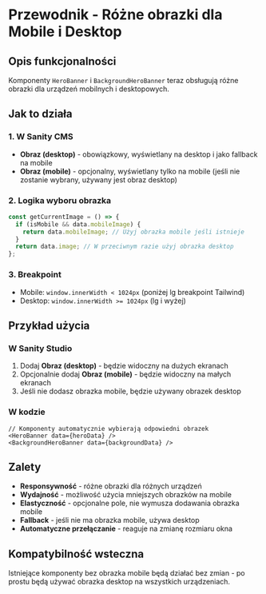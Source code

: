 # Przewodnik - Różne obrazki dla Mobile i Desktop

## Opis funkcjonalności

Komponenty `HeroBanner` i `BackgroundHeroBanner` teraz obsługują różne obrazki dla urządzeń mobilnych i desktopowych.

## Jak to działa

### 1. W Sanity CMS

- **Obraz (desktop)** - obowiązkowy, wyświetlany na desktop i jako fallback na mobile
- **Obraz (mobile)** - opcjonalny, wyświetlany tylko na mobile (jeśli nie zostanie wybrany, używany jest obraz desktop)

### 2. Logika wyboru obrazka

```typescript
const getCurrentImage = () => {
  if (isMobile && data.mobileImage) {
    return data.mobileImage; // Użyj obrazka mobile jeśli istnieje
  }
  return data.image; // W przeciwnym razie użyj obrazka desktop
};
```

### 3. Breakpoint

- Mobile: `window.innerWidth < 1024px` (poniżej lg breakpoint Tailwind)
- Desktop: `window.innerWidth >= 1024px` (lg i wyżej)

## Przykład użycia

### W Sanity Studio

1. Dodaj **Obraz (desktop)** - będzie widoczny na dużych ekranach
2. Opcjonalnie dodaj **Obraz (mobile)** - będzie widoczny na małych ekranach
3. Jeśli nie dodasz obrazka mobile, będzie używany obrazek desktop

### W kodzie

```tsx
// Komponenty automatycznie wybierają odpowiedni obrazek
<HeroBanner data={heroData} />
<BackgroundHeroBanner data={backgroundData} />
```

## Zalety

- **Responsywność** - różne obrazki dla różnych urządzeń
- **Wydajność** - możliwość użycia mniejszych obrazków na mobile
- **Elastyczność** - opcjonalne pole, nie wymusza dodawania obrazka mobile
- **Fallback** - jeśli nie ma obrazka mobile, używa desktop
- **Automatyczne przełączanie** - reaguje na zmianę rozmiaru okna

## Kompatybilność wsteczna

Istniejące komponenty bez obrazka mobile będą działać bez zmian - po prostu będą używać obrazka desktop na wszystkich urządzeniach.

